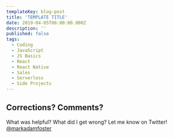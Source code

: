 ```yaml
---
templateKey: blog-post
title: 'TEMPLATE TITLE'
date: 2019-04-05T06:00:00.000Z
description: ''
published: false
tags:
  - Coding
  - JavaScript
  - JS Basics
  - React
  - React Native
  - Sales
  - Serverless
  - Side Projects
---
```




## Corrections? Comments?

What was helpful? What did I get wrong? Let me know on Twitter! [@markadamfoster](https://www.twitter.com/markadamfoster)
